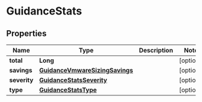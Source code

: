 

# GuidanceStats

## Properties

Name | Type | Description | Notes
------------ | ------------- | ------------- | -------------
**total** | **Long** |  |  [optional]
**savings** | [**GuidanceVmwareSizingSavings**](GuidanceVmwareSizingSavings.md) |  |  [optional]
**severity** | [**GuidanceStatsSeverity**](GuidanceStatsSeverity.md) |  |  [optional]
**type** | [**GuidanceStatsType**](GuidanceStatsType.md) |  |  [optional]




